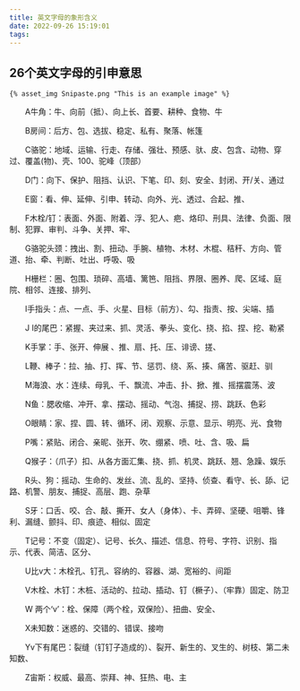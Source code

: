 ```yaml
---
title: 英文字母的象形含义
date: 2022-09-26 15:19:01
tags:
---
```

## 26个英文字母的引申意思

    {% asset_img Snipaste.png "This is an example image" %}

　　A牛角：牛、向前（抵）、向上长、首要、耕种、食物、牛

　　B房间：后方、包、选拔、稳定、私有、聚落、帐篷

　　C骆驼：地域、运输、行走、存储、强壮、预感、驮、皮、包含、动物、穿过、覆盖(物)、壳、100、驼峰（顶部）

　　D门：向下、保护、阻挡、认识、下笔、印、刻、安全、封闭、开/关、通过

　　E窗：看、伸、延伸、引申、转动、向外、光、透过、合起、推、

　　F木栓/钉：表面、外面、附着、浮、犯人、疤、烙印、刑具、法律、负面、限制、犯罪、审判、斗争、关押、牢、

　　G骆驼头颈：拽出、割、扭动、手腕、植物、木材、木棍、秸秆、方向、管道、抬、牵、判断、吐出、呼吸、吸

　　H栅栏：圈、包围、琐碎、高墙、篱笆、阻挡、界限、圈养、爬、区域、庭院、相邻、连接、排列、

　　I手指头：点、一点、手、火星、目标（前方）、勾、指责、按、尖端、插

　　J I的尾巴：紧握、夹过来、抓、灵活、拳头、变化、挠、掐、捏、挖、勒紧

　　K手掌：手、张开、伸展 、推、扇、托、压、诽谤、搓、

　　L鞭、棒子：拉、抽、打、挥、节、惩罚、绕、系、揍、痛苦、驱赶、驯

　　M海浪、水：连续、母乳、千、飘流、冲击、扑、掀、推、摇摆震荡、波

　　N鱼：腮收缩、冲开、拿、摆动、摇动、气泡、捕捉、捞、跳跃、色彩

　　O眼睛：家、捏、圆、转、循环、闭、观察、示意、显示、明亮、光、食物

　　P嘴：紧贴、闭合、亲昵、张开、吹、绷紧、喷、吐、含、吸、扁

　　Q猴子：（爪子）扣、从各方面汇集、挠、抓、机灵、跳跃、翘、急躁、娱乐

　　R头、狗：摇动、生命的、发丝、流、乱的、坚持、侦查、看守、长、舔、记路、机警、朋友、捕捉、高层、跑、杂草

　　S牙：口舌、咬、合、敲、撕开、女人（身体）、卡、弄碎、坚硬、咀嚼、锋利、漏缝、颤抖、印、痕迹、相似、固定

　　T记号：不变（固定）、记号、长久、描述、信息、符号、字符、识别、指示、代表、简洁、区分、

　　U比v大：木栓孔、钉孔、容纳的、容器、湖、宽裕的、间距

　　V木栓、木钉：木桩、活动的、拉动、插动、钉（橛子）、（牢靠）固定、防卫

　　W 两个‘v’：栓、保障（两个栓，双保险）、扭曲、安全、

　　X未知数：迷惑的、交错的、错误、接吻

　　Yv下有尾巴：裂缝（钉钉子造成的）、裂开、新生的、叉生的、树枝、第二未知数、

　　Z宙斯：权威、最高、崇拜、神、狂热、电、主

